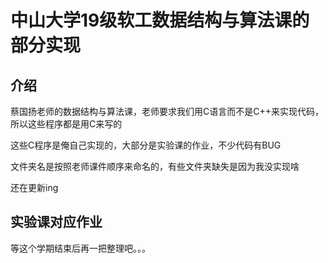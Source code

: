 # 中山大学19级软工数据结构与算法课的部分实现

## 介绍

蔡国扬老师的数据结构与算法课，老师要求我们用C语言而不是C++来实现代码，所以这些程序都是用C来写的

这些C程序是俺自己实现的，大部分是实验课的作业，不少代码有BUG

文件夹名是按照老师课件顺序来命名的，有些文件夹缺失是因为我没实现啥

还在更新ing

## 实验课对应作业

等这个学期结束后再一把整理吧。。。



